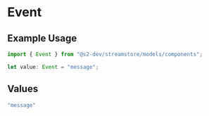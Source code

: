 # Event

## Example Usage

```typescript
import { Event } from "@s2-dev/streamstore/models/components";

let value: Event = "message";
```

## Values

```typescript
"message"
```